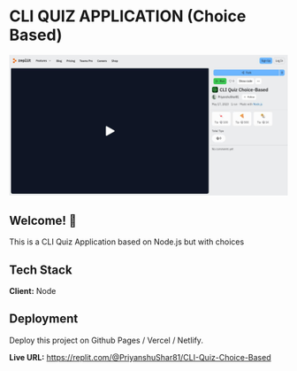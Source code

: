# CLI QUIZ APPLICATION (Choice Based)

![Design preview for CLI Quiz Application (Choice Based)](./design/desktop-design.jpg)

## Welcome! 👋

This is a CLI Quiz Application based on Node.js but with choices
## Tech Stack

**Client:** Node

## Deployment

Deploy this project on Github Pages / Vercel / Netlify.

**Live URL:** https://replit.com/@PriyanshuShar81/CLI-Quiz-Choice-Based